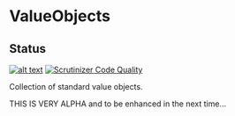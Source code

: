 # ValueObjects

## Status
[![alt text][2]][1]
[![Scrutinizer Code Quality](https://scrutinizer-ci.com/g/masthowasli/ValueObjects/badges/quality-score.png?b=master)](https://scrutinizer-ci.com/g/masthowasli/ValueObjects/?branch=master)

Collection of standard value objects.

THIS IS VERY ALPHA and to be enhanced in the next time...

[1]: https://travis-ci.org/masthowasli/ValueObjects
[2]: https://api.travis-ci.org/masthowasli/ValueObjects.svg (build status)